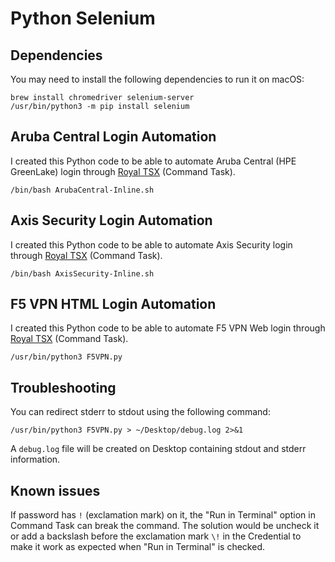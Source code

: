 # Python Selenium

## Dependencies

You may need to install the following dependencies to run it on macOS:

```
brew install chromedriver selenium-server
/usr/bin/python3 -m pip install selenium
```

## Aruba Central Login Automation

I created this Python code to be able to automate Aruba Central (HPE GreenLake) login through [Royal TSX](https://www.royalapps.com/ts/mac/features) (Command Task).

```
/bin/bash ArubaCentral-Inline.sh
```

## Axis Security Login Automation

I created this Python code to be able to automate Axis Security login through [Royal TSX](https://www.royalapps.com/ts/mac/features) (Command Task).

```
/bin/bash AxisSecurity-Inline.sh
```

## F5 VPN HTML Login Automation

I created this Python code to be able to automate F5 VPN Web login through [Royal TSX](https://www.royalapps.com/ts/mac/features) (Command Task).

```
/usr/bin/python3 F5VPN.py
```

## Troubleshooting

You can redirect stderr to stdout using the following command:

```
/usr/bin/python3 F5VPN.py > ~/Desktop/debug.log 2>&1
```

A ``debug.log`` file will be created on Desktop containing stdout and stderr information.

## Known issues

If password has ``!`` (exclamation mark) on it, the "Run in Terminal" option in Command Task can break the command. The solution would be uncheck it or add a backslash before the exclamation mark ``\!`` in the Credential to make it work as expected when "Run in Terminal" is checked.
